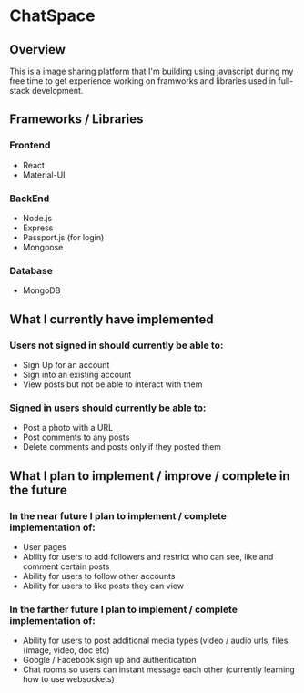 # ChatSpace
## Overview
This is a image sharing platform that I'm building using javascript during my free time to get experience working on framworks and libraries used in full-stack development.
## Frameworks / Libraries
### Frontend
  - React
  - Material-UI
### BackEnd
  - Node.js
  - Express
  - Passport.js (for login)
  - Mongoose
### Database
  - MongoDB
## What I currently have implemented
### Users not signed in should currently be able to:
  - Sign Up for an account
  - Sign into an existing account
  - View posts but not be able to interact with them
### Signed in users should currently be able to:
  - Post a photo with a URL
  - Post comments to any posts 
  - Delete comments and posts only if they posted them
## What I plan to implement / improve / complete in the future
### In the near future I plan to implement / complete implementation of:
  - User pages
  - Ability for users to add followers and restrict who can see, like and comment certain posts
  - Ability for users to follow other accounts
  - Ability for users to like posts they can view
### In the farther future I plan to implement / complete implementation of:
  - Ability for users to post additional media types (video / audio urls, files (image, video, doc etc)
  - Google / Facebook sign up and authentication
  - Chat rooms so users can instant message each other (currently learning how to use websockets)
